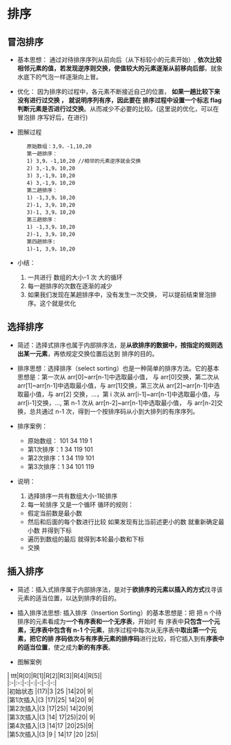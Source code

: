 # 排序

## 冒泡排序

   * 基本思想： 通过对待排序序列从前向后（从下标较小的元素开始）, **依次比较
     相邻元素的值，若发现逆序则交换，使值较大的元素逐渐从前移向后部**，就象水底下的气泡一样逐渐向上冒。
   
   * 优化： 因为排序的过程中，各元素不断接近自己的位置， **如果一趟比较下来没有进行过交换 ， 就说明序列有序，因此要在
     排序过程中设置一个标志 flag 判断元素是否进行过交换**。从而减少不必要的比较。(这里说的优化，可以在冒泡排
     序写好后，在进行)
     
   * 图解过程
            
            原始数组：3,9，-1,10,20
            第一趟排序：
            1) 3,9，-1,10,20 //相邻的元素逆序就会交换
            2) 3,-1,9，10,20
            3) 3,-1,9，10,20
            4) 3,-1,9，10,20
            第二趟排序：
            1) -1,3,9，10,20
            2)-1, 3,9，10,20
            3)-1, 3,9，10,20
            第三趟排序：
            1) -1,3,9，10,20
            2)-1, 3,9，10,20
            第四趟排序:
            1)-1, 3,9，10,20
   * 小结：
        1) 一共进行 数组的大小-1 次 大的循环
        2) 每一趟排序的次数在逐渐的减少
        3) 如果我们发现在某趟排序中，没有发生一次交换， 可以提前结束冒泡排序。这个就是优化
## 选择排序
   * 简述：选择式排序也属于内部排序法，是**从欲排序的数据中，按指定的规则选出某一元素**，再依规定交换位置后达到
    排序的目的。 
   
   * 排序思想：选择排序（select sorting）也是一种简单的排序方法。它的基本思想是：第一次从 arr[0]~arr[n-1]中选取最小值，
     与 arr[0]交换，第二次从 arr[1]~arr[n-1]中选取最小值，与 arr[1]交换，第三次从 arr[2]~arr[n-1]中选取最小值，与 arr[2]
     交换，…，第 i 次从 arr[i-1]~arr[n-1]中选取最小值，与 arr[i-1]交换，…, 第 n-1 次从 arr[n-2]~arr[n-1]中选取最小值，
     与 arr[n-2]交换，总共通过 n-1 次，得到一个按排序码从小到大排列的有序序列。  
     
   * 排序案例：
      * 原始数组： 101 34  119 1
      * 第1次排序：1 34 119 101
      * 第2次排序：1 34 119 101
      * 第3次排序：1 34 101 119     
                     
   * 说明：
     1) 选择排序一共有数组大小-1轮排序
     2) 每一轮排序 又是一个循环 循环的规则：
       * 假定当前数是最小数
       * 然后和后面的每个数进行比较 如果发现有比当前述更小的数 就重新确定最小数 并得到下标
       * 遍历到数组的最后 就得到本轮最小数和下标
       * 交换
       
       
## 插入排序   
   
   * 简述：插入式排序属于内部排序法，是对于**欲排序的元素以插入的方式**找寻该元素的适当位置，以达到排序的目的。
   
   * 插入排序法思想:
           插入排序（Insertion Sorting）的基本思想是：把 把 n  个待排序的元素看成为**一个有序表和一个无序表**，开始时 有
           序表中**只包含一个元素，无序表中包含有 n-1  个元素**，排序过程中每次从无序表中**取出第一个元素，把它的排
           序码依次与有序表元素的排序码**进行比较，将它插入到有**序表中的适当位置**，使之成为**新的有序表**。 
           
   * 图解案例<br>
   
   | ttt|R[0]|R[1]|R[2]|R[3]|R[4]|R[5]|<br>
   |:-|:-:|-:|-:|-:|-:|-:|<br>
   |初始状态	|(17)|3	|25	|14|20| 9|<br>
   |第1次插入|(3	 |17)|25| 14|20| 9|<br>
   |第2次插入|(3	 |17|25)| 14|20|9|<br>
   |第3次插入|(3	 |14| 17|25)|20| 9|<br>
   |第4次插入|(3	 |14|17	|20|25)|9|<br>
   |第5次插入|(3	 |9	| 14|17	|20	|25)|<br>             
